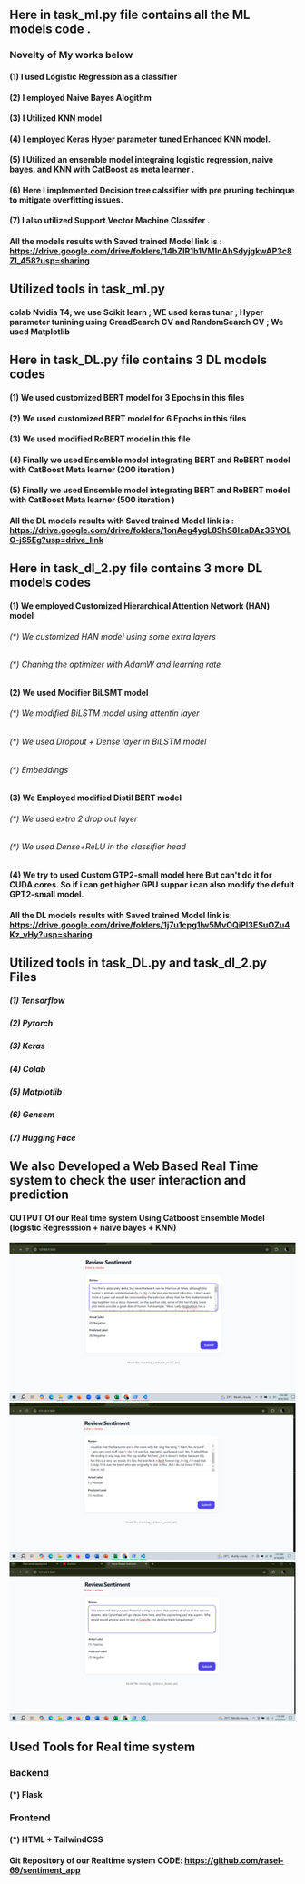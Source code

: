 
## Here in task_ml.py file contains all the ML models code .
### Novelty of My works below
#### (1) I used Logistic Regression as  a classifier
#### (2) I employed Naive Bayes Alogithm
#### (3) I Utilized KNN model
#### (4) I employed Keras Hyper parameter tuned Enhanced KNN model. 
#### (5) I Utilized an ensemble model integraing logistic regression, naive bayes, and KNN with CatBoost as meta learner . 
#### (6) Here  I implemented Decision tree calssifier with pre pruning techinque to mitigate overfitting issues.
#### (7) I also utilized Support Vector Machine Classifer  . 


#### All the models results with Saved trained Model link is : https://drive.google.com/drive/folders/14bZlR1b1VMInAhSdyjgkwAP3c8Zl_458?usp=sharing


## Utilized tools in task_ml.py 
#### colab Nvidia T4;  we use Scikit learn   ; WE used keras tunar ; Hyper parameter tunining using GreadSearch CV and RandomSearch CV ; We used Matplotlib 



## Here in task_DL.py file contains 3 DL models codes 
#### (1) We used customized BERT model for 3 Epochs  in this files 
#### (2) We used customized BERT model for 6 Epochs  in this files 
#### (3) We used modified RoBERT model in this file
#### (4) Finally we used Ensemble model integrating BERT and RoBERT model with CatBoost Meta learner (200 iteration )
#### (5) Finally we used Ensemble model integrating BERT and RoBERT model with CatBoost Meta learner (500 iteration )

#### All the DL models results with Saved trained Model link is : https://drive.google.com/drive/folders/1onAeg4ygL8ShS8IzaDAz3SYOLO-jS5Eg?usp=drive_link






## Here in task_dl_2.py file contains 3 more DL models codes 
#### (1) We employed Customized Hierarchical Attention Network (HAN) model 
###### (*) We customized HAN model using some extra layers
###### (*) Chaning the optimizer with AdamW and learning rate
#### (2) We used Modifier BiLSMT model 
###### (*) We modified BiLSTM model using attentin layer
###### (*) We used Dropout + Dense layer in BiLSTM model
###### (*) Embeddings 
#### (3) We Employed modified Distil BERT model 
###### (*) We used extra 2 drop out layer 
###### (*) We used Dense+ReLU in the classifier head 

#### (4) We try to used Custom GTP2-small model here But can't do it for CUDA cores. So if i can get higher GPU suppor i can also modify the defult GPT2-small model. 

#### All the DL models results with Saved trained Model link is: https://drive.google.com/drive/folders/1j7u1cpg1lw5MvOQiPl3ESuOZu4Kz_vHy?usp=sharing



## Utilized tools in task_DL.py and task_dl_2.py Files
##### (1) Tensorflow 
##### (2) Pytorch 
##### (3) Keras 
##### (4) Colab
##### (5) Matplotlib 
##### (6) Gensem 
##### (7) Hugging Face 


## We also Developed a Web Based Real Time system to check the user interaction and prediction 
#### OUTPUT Of our Real time system Using Catboost Ensemble Model (logistic Regresssion + naive bayes + KNN) 
![Alt text](Reltime_Prediction/ss1.png)
![Alt text](Reltime_Prediction/ss2.png)
![Alt text](Reltime_Prediction/ss4.png)

## Used Tools for Real time system 
### Backend 
#### (*) Flask
### Frontend 
#### (*) HTML + TailwindCSS 

#### Git Repository of our Realtime system CODE: https://github.com/rasel-69/sentiment_app
